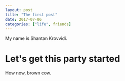 ```yaml
---
layout: post
title: "The first post"
date: 2017-07-06
categories: ["life", friends]
---
```

My name is Shantan Krovvidi.
# Let's get this party started
  How now, brown cow.
